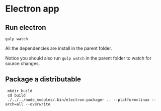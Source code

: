 # Electron app

## Run electron

    gulp watch

All the dependencies are install in the parent folder.

Notice you should also run `gulp watch` in the parent folder to watch for source changes.

## Package a distributable

     mkdir build
     cd build
     ./../../node_modules/.bin/electron-packager .. --platform=linux --arch=all --overwrite

